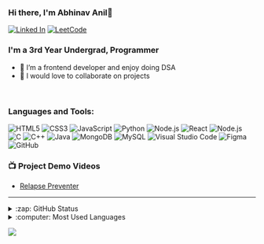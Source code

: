 ### Hi there, I'm Abhinav Anil👋

[![Linked In](https://img.shields.io/badge/Linkedin-0077B5?style=for-the-badge&logo=linkedin&logoColor=white)](https://www.linkedin.com/in/abhinav-anil-02ab35210/)
[![LeetCode](https://img.shields.io/badge/Leetcode-000000?style=for-the-badge&logo=leetcode&logoColor=yellow)](https://leetcode.com/abhinavanil9/)

<h3> I'm a 3rd Year Undergrad, Programmer </h3>

<!-- - 🌱 I’m currently learning Node.js -->
- 👯 I’m a frontend developer and enjoy doing DSA
- 💬 I would love to collaborate on projects


<br />

### Languages and Tools:

<img alt="HTML5" src="https://img.shields.io/badge/html5%20-%23E34F26.svg?&style=for-the-badge&logo=html5&logoColor=white"/> <img alt="CSS3" src="https://img.shields.io/badge/css3%20-%231572B6.svg?&style=for-the-badge&logo=css3&logoColor=white"/>
<img alt="JavaScript" src="https://img.shields.io/badge/javascript%20-%23323330.svg?&style=for-the-badge&logo=javascript&logoColor=%23F7DF1E"/>
<img alt="Python" src="https://img.shields.io/badge/python%20-%2314354C.svg?&style=for-the-badge&logo=python&logoColor=white"/>
<img alt="Node.js" src="https://img.shields.io/badge/Node.js-43853D?style=for-the-badge&logo=node.js&logoColor=white"/>
<img alt="React" src="https://img.shields.io/badge/React-20232A?style=for-the-badge&logo=react&logoColor=61DAFB"/>
<img alt="Node.js" src="https://img.shields.io/badge/Bootstrap-563D7C?style=for-the-badge&logo=bootstrap&logoColor=white"/>
<img alt="C" src="https://img.shields.io/badge/c%20-%2300599C.svg?&style=for-the-badge&logo=c&logoColor=white"/>
<img alt="C++" src="https://img.shields.io/badge/c++%20-%2300599C.svg?&style=for-the-badge&logo=c%2B%2B&ogoColor=white"/>
<img alt="Java" src="https://img.shields.io/badge/Java-ED8B00?style=for-the-badge&logo=java&logoColor=white"/>
<img alt="MongoDB" src="https://img.shields.io/badge/MongoDB-4EA94B?style=for-the-badge&logo=mongodb&logoColor=white"/>
<img alt="MySQL" src="https://img.shields.io/badge/MySQL-005C84?style=for-the-badge&logo=mysql&logoColor=white"/>
<img alt="Visual Studio Code" src="https://img.shields.io/badge/Visual%20Studio%20Code-0078d7.svg?&style=for-the-badge&logo=visual-studio-code&logoColor=white"/>
<img alt="Figma" src="https://img.shields.io/badge/figma%20-%23F24E1E.svg?&style=for-the-badge&logo=figma&logoColor=white"/>
<img alt="GitHub" src="https://img.shields.io/badge/github%20-%23121011.svg?&style=for-the-badge&logo=github&logoColor=white"/>

<!-- ## ![Abhinav's GitHub Activity Graph](https://activity-graph.herokuapp.com/graph?username=Abhinav-22&theme=minimal) -->

### 📺 Project Demo Videos

- [Relapse Preventer](https://www.youtube.com/watch?v=UfT9Hx-U2ic&ab_channel=AbhinavAnil)

---

<details>
  <summary>:zap: GitHub Status</summary>

![Abhinav's GitHub stats](https://github-readme-stats.vercel.app/api?username=Abhinav-22)

</details>
<details>
  <summary>:computer: Most Used Languages </summary>

![Top Langs](https://github-readme-stats.vercel.app/api/top-langs/?username=Abhinav-22&langs_count=4)

</details>

![](https://komarev.com/ghpvc/?username=Abhinav-22-s&color=7F00FF)
